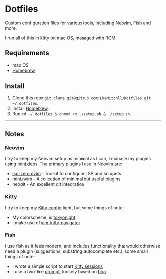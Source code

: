# Dotfiles

Custom configuration files for various tools, including [Neovim], [Fish] and more.

I run all of this in [Kitty] on mac OS, managed with [RCM].

## Requirements

- mac OS
- [Homebrew]

[Neovim]: https://neovim.io
[Fish]: https://fishshell.com
[Kitty]: https://github.com/kovidgoyal/kitty
[Homebrew]: https://brew.sh
[RCM]: https://github.com/thoughtbot/rcm

## Install

1. Clone this repo `git clone git@github.com:LkeMitchll/Dotfiles.git ~/.dotfiles`.
2. Install [Homebrew].
3. Run `cd ~/.dotfiles & chmod +x ./setup.sh & ./setup.sh`.

---

## Notes

### Neovim

I try to keep my Neovim setup as minimal as I can, I manage my plugins using
[mini.deps]. The primary plugins I use in Neovim are:

- [lsp-zero.nvim] - Toolkit to configure LSP and snippets
- [mini.nvim] - A collection of minimal but useful plugins
- [neogit] - An excellent git integration

[mini.deps]: https://github.com/echasnovski/mini.nvim/blob/main/readmes/mini-deps.md
[lsp-zero.nvim]: https://github.com/VonHeikemen/lsp-zero.nvim
[mini.nvim]: https://github.com/echasnovski/mini.nvim
[neogit]: https://github.com/TimUntersberger/neogit

### Kitty

I try to keep my [Kitty config] light, but some things of note:

- My colorscheme, is [tokyonight]
- I make use of [vim-kitty-navigator]

[Kitty config]: https://github.com/LkeMitchll/Dotfiles/blob/main/config/kitty/kitty.conf
[tokyonight]: https://github.com/folke/tokyonight.nvim/tree/main/extras
[vim-kitty-navigator]: https://github.com/knubie/vim-kitty-navigator

### Fish

I use fish as it feels modern, and includes functionality that would otherwise
need a plugin (suggestions, substring-autocomplete etc.), some small things of
note:

- I wrote a simple script to start [Kitty sessions]
- I use a two-line [prompt], loosely based on [bira]

[Kitty sessions]: https://github.com/LkeMitchll/Dotfiles/blob/main/config/fish/functions/session.fish
[prompt]: https://github.com/LkeMitchll/Dotfiles/blob/main/config/fish/functions/fish_prompt.fish
[bira]: https://github.com/ohmyzsh/ohmyzsh/wiki/Themes#bira
